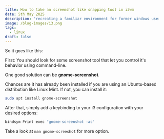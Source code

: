 ```yaml
---
title: How to take an screenshot like snapping tool in i3wm
date: 5th May 2025
description: "recreating a familiar environment for former windows users. "
image: /blog-images/i3.png
tags:
  - linux
draft: false
---
```


So it goes like this:

First: You should look for some screenshot tool that let you control it's behavior using command-line.

One good solution can be **gnome-screenshot**.

Chances are it has already been installed if you are using an Ubuntu-based distribution like Linux Mint. If not, you can install it:

```bash
sudo apt install gnome-screenshot
```

After that, simply add a keybinding to your i3 configuration with your desired options:

```bash
bindsym Print exec "gnome-screenshot -ac"
```

Take a look at `man gnome-screeshot` for more option.
